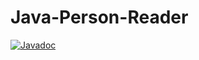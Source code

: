 # Java-Person-Reader
[![Javadoc](https://img.shields.io/badge/JavaDoc-Online-green)](https://L1SP.github.io/Java-Person-Reader/javadoc/)
